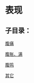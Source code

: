 # 表现## 子目录：[腹痛](https://www.gmzyjc.com/read/biaoxian/cat_腹痛.md)[腹胀、满](https://www.gmzyjc.com/read/biaoxian/cat_腹胀、满.md)[腹鸣](https://www.gmzyjc.com/read/biaoxian/cat_腹鸣.md)[其它](https://www.gmzyjc.com/read/biaoxian/cat_其它.md)